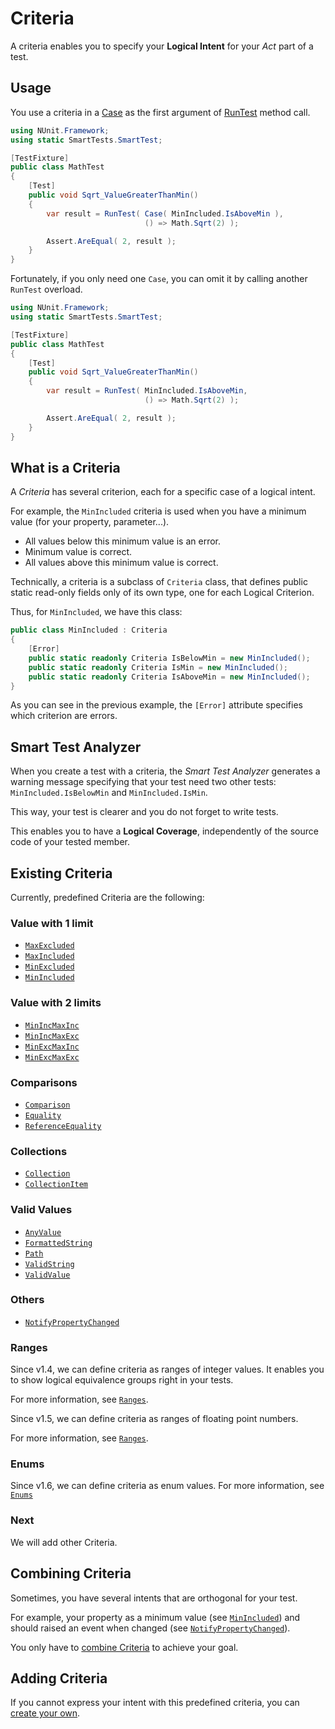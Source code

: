 # Criteria

A criteria enables you to specify your **Logical Intent** for your *Act* part of a test.

## Usage

You use a criteria in a [Case](/doc/Cases/readme.md) as the first argument of [RunTest](/doc/WriteSmartTest.md) method call.

```C#
using NUnit.Framework;
using static SmartTests.SmartTest;

[TestFixture]
public class MathTest
{
    [Test]
    public void Sqrt_ValueGreaterThanMin()
    {
        var result = RunTest( Case( MinIncluded.IsAboveMin ),
                              () => Math.Sqrt(2) );

        Assert.AreEqual( 2, result );
    }
}
```

Fortunately, if you only need one `Case`, you can omit it by calling another `RunTest` overload.

```C#
using NUnit.Framework;
using static SmartTests.SmartTest;

[TestFixture]
public class MathTest
{
    [Test]
    public void Sqrt_ValueGreaterThanMin()
    {
        var result = RunTest( MinIncluded.IsAboveMin,
                              () => Math.Sqrt(2) );

        Assert.AreEqual( 2, result );
    }
}
```

## What is a Criteria

A *Criteria* has several criterion, each for a specific case of a logical intent.

For example, the `MinIncluded` criteria is used when you have a minimum value (for your property, parameter...).

* All values below this minimum value is an error.
* Minimum value is correct.
* All values above this minimum value is correct.

Technically, a criteria is a subclass of `Criteria` class, that defines public static read-only fields only of its own type, one for each Logical Criterion.

Thus, for `MinIncluded`, we have this class:

```C#
public class MinIncluded : Criteria
{
    [Error]
    public static readonly Criteria IsBelowMin = new MinIncluded();
    public static readonly Criteria IsMin = new MinIncluded();
    public static readonly Criteria IsAboveMin = new MinIncluded();
}
```

As you can see in the previous example, the `[Error]` attribute specifies which criterion are errors.

## Smart Test Analyzer

When you create a test with a criteria, the *Smart Test Analyzer* generates a warning message specifying that your test need two other tests: `MinIncluded.IsBelowMin` and `MinIncluded.IsMin`.

This way, your test is clearer and you do not forget to write tests.

This enables you to have a **Logical Coverage**, independently of the source code of your tested member.

## Existing Criteria

Currently, predefined Criteria are the following:

### Value with 1 limit

* [`MaxExcluded`](MaxExcluded.md)
* [`MaxIncluded`](MaxIncluded.md)
* [`MinExcluded`](MinExcluded,md)
* [`MinIncluded`](MinIncluded.md)

### Value with 2 limits

* [`MinIncMaxInc`](MinIncMaxInc.md)
* [`MinIncMaxExc`](MinIncMaxExc.md)
* [`MinExcMaxInc`](MinExcMaxInc.md)
* [`MinExcMaxExc`](MinExcMaxExc.md)

### Comparisons

* [`Comparison`](Comparison.md)
* [`Equality`](Equality.md)
* [`ReferenceEquality`](ReferenceEquality.md)

### Collections

* [`Collection`](Collection.md)
* [`CollectionItem`](CollectionItem.md)

### Valid Values

* [`AnyValue`](AnyValue.md)
* [`FormattedString`](FormattedString.md)
* [`Path`](Path.md)
* [`ValidString`](ValidString.md)
* [`ValidValue`](ValidValue.md)

### Others

* [`NotifyPropertyChanged`](NotifyPropertyChanged.md)

### Ranges

Since v1.4, we can define criteria as ranges of integer values.
It enables you to show logical equivalence groups right in your tests.

For more information, see [`Ranges`](ranges.md).

Since v1.5, we can define criteria as ranges of floating point numbers.

For more information, see [`Ranges`](ranges.md).

### Enums

Since v1.6, we can define criteria as enum values.
For more information, see [`Enums`](enums.md)

### Next

We will add other Criteria.

## Combining Criteria

Sometimes, you have several intents that are orthogonal for your test.

For example, your property as a minimum value (see [`MinIncluded`](MinIncluded.md)) and should raised an event when changed (see [`NotifyPropertyChanged`](NotifyPropertyChanged.md)).

You only have to [combine Criteria](combine.md) to achieve your goal.

## Adding Criteria

If you cannot express your intent with this predefined criteria, you can [create your own](adding.md).